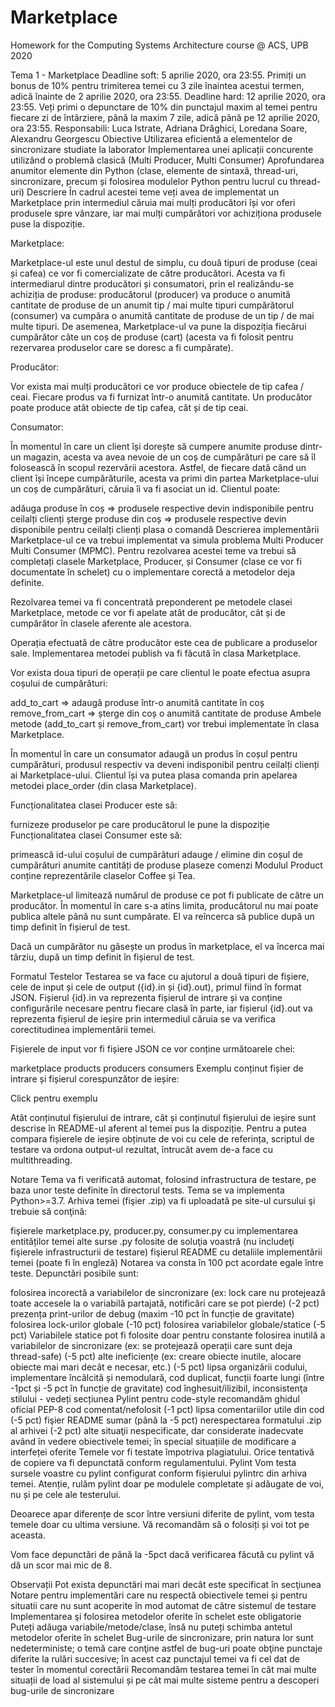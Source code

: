 # Marketplace
Homework for the Computing Systems Architecture course @ ACS, UPB 2020

Tema 1 - Marketplace
Deadline soft: 5 aprilie 2020, ora 23:55. Primiți un bonus de 10% pentru trimiterea temei cu 3 zile înaintea acestui termen, adică înainte de 2 aprilie 2020, ora 23:55.
Deadline hard: 12 aprilie 2020, ora 23:55. Veți primi o depunctare de 10% din punctajul maxim al temei pentru fiecare zi de întârziere, până la maxim 7 zile, adică până pe 12 aprilie 2020, ora 23:55.
Responsabili: Luca Istrate, Adriana Drăghici, Loredana Soare, Alexandru Georgescu
Obiective
Utilizarea eficientă a elementelor de sincronizare studiate la laborator
Implementarea unei aplicații concurente utilizând o problemă clasică (Multi Producer, Multi Consumer)
Aprofundarea anumitor elemente din Python (clase, elemente de sintaxă, thread-uri, sincronizare, precum și folosirea modulelor Python pentru lucrul cu thread-uri)
Descriere
În cadrul acestei teme veți avea de implementat un Marketplace prin intermediul căruia mai mulți producători își vor oferi produsele spre vânzare, iar mai mulți cumpărători vor achiziționa produsele puse la dispoziție.

Marketplace:

Marketplace-ul este unul destul de simplu, cu două tipuri de produse (ceai și cafea) ce vor fi comercializate de către producători. Acesta va fi intermediarul dintre producători și consumatori, prin el realizându-se achiziția de produse: producătorul (producer) va produce o anumită cantitate de produse de un anumit tip / mai multe tipuri cumpărătorul (consumer) va cumpăra o anumită cantitate de produse de un tip / de mai multe tipuri. De asemenea, Marketplace-ul va pune la dispoziția fiecărui cumpărător câte un coș de produse (cart) (acesta va fi folosit pentru rezervarea produselor care se doresc a fi cumpărate).

Producător:

Vor exista mai mulți producători ce vor produce obiectele de tip cafea / ceai. Fiecare produs va fi furnizat într-o anumită cantitate. Un producător poate produce atât obiecte de tip cafea, cât și de tip ceai.

Consumator:

În momentul în care un client își dorește să cumpere anumite produse dintr-un magazin, acesta va avea nevoie de un coș de cumpărături pe care să îl folosească în scopul rezervării acestora. Astfel, de fiecare dată când un client își începe cumpărăturile, acesta va primi din partea Marketplace-ului un coș de cumpărături, căruia îi va fi asociat un id. Clientul poate:

adăuga produse în coș ⇒ produsele respective devin indisponibile pentru ceilalți clienți
șterge produse din coș ⇒ produsele respective devin disponibile pentru ceilalți clienți
plasa o comandă
Descrierea implementării
Marketplace-ul ce va trebui implementat va simula problema Multi Producer Multi Consumer (MPMC). Pentru rezolvarea acestei teme va trebui să completați clasele Marketplace, Producer, și Consumer (clase ce vor fi documentate în schelet) cu o implementare corectă a metodelor deja definite.

Rezolvarea temei va fi concentrată preponderent pe metodele clasei Marketplace, metode ce vor fi apelate atât de producător, cât și de cumpărător în clasele aferente ale acestora.

Operația efectuată de către producător este cea de publicare a produselor sale. Implementarea metodei publish va fi făcută în clasa Marketplace.

Vor exista doua tipuri de operații pe care clientul le poate efectua asupra coșului de cumpărături:

add_to_cart ⇒ adaugă produse într-o anumită cantitate în coș
remove_from_cart ⇒ șterge din coș o anumită cantitate de produse
Ambele metode (add_to_cart și remove_from_cart) vor trebui implementate în clasa Marketplace.

În momentul în care un consumator adaugă un produs în coșul pentru cumpărături, produsul respectiv va deveni indisponibil pentru ceilalți clienți ai Marketplace-ului. Clientul își va putea plasa comanda prin apelarea metodei place_order (din clasa Marketplace).

Funcționalitatea clasei Producer este să:

furnizeze produselor pe care producătorul le pune la dispoziție
Funcționalitatea clasei Consumer este să:

primească id-ului coșului de cumpărături
adauge / elimine din coșul de cumpărături anumite cantități de produse
plaseze comenzi
Modulul Product conține reprezentările claselor Coffee și Tea.

Marketplace-ul limitează numărul de produse ce pot fi publicate de către un producător. În momentul în care s-a atins limita, producătorul nu mai poate publica altele până nu sunt cumpărate. El va reîncerca să publice după un timp definit în fișierul de test.

Dacă un cumpărător nu găsește un produs în marketplace, el va încerca mai târziu, după un timp definit în fișierul de test.

Formatul Testelor
Testarea se va face cu ajutorul a două tipuri de fișiere, cele de input și cele de output ({id}.in și {id}.out), primul fiind în format JSON. Fișierul {id}.in va reprezenta fișierul de intrare și va conține configurările necesare pentru fiecare clasă în parte, iar fișierul {id}.out va reprezenta fișierul de ieșire prin intermediul căruia se va verifica corectitudinea implementării temei.

Fișierele de input vor fi fișiere JSON ce vor conține următoarele chei:

marketplace
products
producers
consumers
Exemplu conținut fișier de intrare și fișierul corespunzător de ieșire:

Click pentru exemplu 

Atât conținutul fișierului de intrare, cât și conținutul fișierului de ieșire sunt descrise în README-ul aferent al temei pus la dispoziție.
Pentru a putea compara fișierele de ieșire obținute de voi cu cele de referința, scriptul de testare va ordona output-ul rezultat, întrucât avem de-a face cu multithreading.

Notare
Tema va fi verificată automat, folosind infrastructura de testare, pe baza unor teste definite în directorul tests.
Tema se va implementa Python>=3.7. Arhiva temei (fişier .zip) va fi uploadată pe site-ul cursului şi trebuie să conţină:

fişierele marketplace.py, producer.py, consumer.py cu implementarea entităților temei
alte surse .py folosite de soluţia voastră (nu includeţi fişierele infrastructurii de testare)
fişierul README cu detaliile implementării temei (poate fi în engleză)
Notarea va consta în 100 pct acordate egale între teste. Depunctări posibile sunt:

folosirea incorectă a variabilelor de sincronizare (ex: lock care nu protejează toate accesele la o variabilă partajată, notificări care se pot pierde) (-2 pct)
prezența print-urilor de debug (maxim -10 pct în funcție de gravitate)
folosirea lock-urilor globale (-10 pct)
folosirea variabilelor globale/statice (-5 pct)
Variabilele statice pot fi folosite doar pentru constante
folosirea inutilă a variabilelor de sincronizare (ex: se protejează operații care sunt deja thread-safe) (-5 pct)
alte ineficiențe (ex: creare obiecte inutile, alocare obiecte mai mari decât e necesar, etc.) (-5 pct)
lipsa organizării codului, implementare încâlcită și nemodulară, cod duplicat, funcții foarte lungi (între -1pct și -5 pct în funcție de gravitate)
cod înghesuit/ilizibil, inconsistenţa stilului - vedeți secțiunea Pylint
pentru code-style recomandăm ghidul oficial PEP-8
cod comentat/nefolosit (-1 pct)
lipsa comentariilor utile din cod (-5 pct)
fişier README sumar (până la -5 pct)
nerespectarea formatului .zip al arhivei (-2 pct)
alte situaţii nespecificate, dar considerate inadecvate având în vedere obiectivele temei; în special situațiile de modificare a interfeței oferite
Temele vor fi testate împotriva plagiatului. Orice tentativă de copiere va fi depunctată conform regulamentului.
Pylint
Vom testa sursele voastre cu pylint configurat conform fișierului pylintrc din arhiva temei. Atenție, rulăm pylint doar pe modulele completate și adăugate de voi, nu și pe cele ale testerului.

Deoarece apar diferențe de scor între versiuni diferite de pylint, vom testa temele doar cu ultima versiune. Vă recomandăm să o folosiți și voi tot pe aceasta.

Vom face depunctări de până la -5pct dacă verificarea făcută cu pylint vă dă un scor mai mic de 8.

Observații
Pot exista depunctări mai mari decât este specificat în secţiunea Notare pentru implementări care nu respectă obiectivele temei și pentru situatii care nu sunt acoperite în mod automat de către sistemul de testare
Implementarea şi folosirea metodelor oferite în schelet este obligatorie
Puteți adăuga variabile/metode/clase, însă nu puteți schimba antetul metodelor oferite în schelet
Bug-urile de sincronizare, prin natura lor sunt nedeterministe; o temă care conţine astfel de bug-uri poate obţine punctaje diferite la rulări succesive; în acest caz punctajul temei va fi cel dat de tester în momentul corectării
Recomandăm testarea temei în cât mai multe situații de load al sistemului și pe cât mai multe sisteme pentru a descoperi bug-urile de sincronizare
